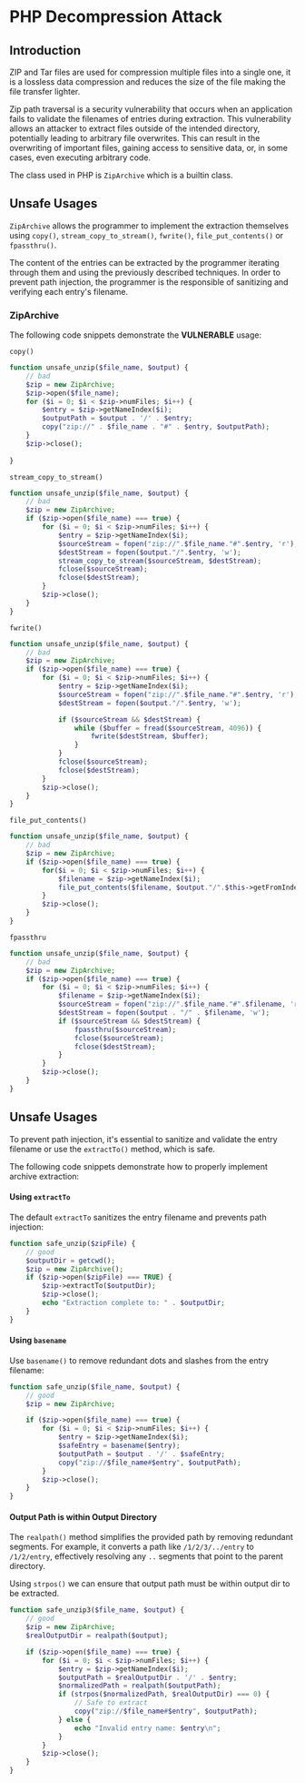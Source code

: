 # PHP Decompression Attack

## Introduction

ZIP and Tar files are used for compression multiple files into a single one, it is a lossless data compression and reduces the size of the file making the file transfer lighter.

Zip path traversal is a security vulnerability that occurs when an application fails to validate the filenames of entries during extraction. This vulnerability allows an attacker to extract files outside of the intended directory, potentially leading to arbitrary file overwrites. This can result in the overwriting of important files, gaining access to sensitive data, or, in some cases, even executing arbitrary code.

The class used in PHP is `ZipArchive` which is a builtin class.

## Unsafe Usages

`ZipArchive` allows the programmer to implement the extraction themselves using `copy()`, `stream_copy_to_stream()`, `fwrite()`, `file_put_contents()` or `fpassthru()`. 

The content of the entries can be extracted by the programmer iterating through them and using the previously described techniques. In order to prevent path injection, the programmer is the responsible of sanitizing and verifying each entry's filename.

### ZipArchive

The following code snippets demonstrate the **VULNERABLE** usage:

`copy()`

```php
function unsafe_unzip($file_name, $output) {
    // bad
    $zip = new ZipArchive;
    $zip->open($file_name);
    for ($i = 0; $i < $zip->numFiles; $i++) {
        $entry = $zip->getNameIndex($i);
        $outputPath = $output . '/' . $entry;
        copy("zip://" . $file_name . "#" . $entry, $outputPath);
    }
    $zip->close();
    
}
```


`stream_copy_to_stream()`

```php
function unsafe_unzip($file_name, $output) {
    // bad
    $zip = new ZipArchive;
    if ($zip->open($file_name) === true) {
        for ($i = 0; $i < $zip->numFiles; $i++) {
            $entry = $zip->getNameIndex($i);
            $sourceStream = fopen("zip://".$file_name."#".$entry, 'r');
            $destStream = fopen($output."/".$entry, 'w');
            stream_copy_to_stream($sourceStream, $destStream);
            fclose($sourceStream);
            fclose($destStream);
        }                   
        $zip->close();                   
    }
}
```

`fwrite()`

```php
function unsafe_unzip($file_name, $output) {
    // bad
    $zip = new ZipArchive;
    if ($zip->open($file_name) === true) {
        for ($i = 0; $i < $zip->numFiles; $i++) {
            $entry = $zip->getNameIndex($i);
            $sourceStream = fopen("zip://".$file_name."#".$entry, 'r');
            $destStream = fopen($output."/".$entry, 'w');

            if ($sourceStream && $destStream) {
                while ($buffer = fread($sourceStream, 4096)) { 
                    fwrite($destStream, $buffer); 
                }
            }
            fclose($sourceStream);
            fclose($destStream);
        }                   
        $zip->close();                   
    }
}
```

`file_put_contents()`

```php
function unsafe_unzip($file_name, $output) {
    // bad
    $zip = new ZipArchive;
    if ($zip->open($file_name) === true) {
        for($i = 0; $i < $zip->numFiles; $i++) {
            $filename = $zip->getNameIndex($i);
            file_put_contents($filename, $output."/".$this->getFromIndex($i));
        }                   
        $zip->close();                   
    }
}
```

`fpassthru`

```php
function unsafe_unzip($file_name, $output) {
    // bad
    $zip = new ZipArchive;
    if ($zip->open($file_name) === true) {
        for ($i = 0; $i < $zip->numFiles; $i++) {
            $filename = $zip->getNameIndex($i);
            $sourceStream = fopen("zip://".$file_name."#".$filename, 'r');
            $destStream = fopen($output . "/" . $filename, 'w');
            if ($sourceStream && $destStream) {
                fpassthru($sourceStream);
                fclose($sourceStream);
                fclose($destStream);
            }
        }
        $zip->close();
    }
}
```

## Unsafe Usages

To prevent path injection, it's essential to sanitize and validate the entry filename or use the `extractTo()` method, which is safe.

The following code snippets demonstrate how to properly implement archive extraction:

#### Using `extractTo`

The default `extractTo` sanitizes the entry filename and prevents path injection:

```php
function safe_unzip($zipFile) {
    // good
    $outputDir = getcwd();
    $zip = new ZipArchive();
    if ($zip->open($zipFile) === TRUE) {
        $zip->extractTo($outputDir);
        $zip->close();
        echo "Extraction complete to: " . $outputDir;
    } 
}
```

#### Using `basename`

Use `basename()` to remove redundant dots and slashes from the entry filename:

```php
function safe_unzip($file_name, $output) {
    // good
    $zip = new ZipArchive;

    if ($zip->open($file_name) === true) {
        for ($i = 0; $i < $zip->numFiles; $i++) {
            $entry = $zip->getNameIndex($i);
            $safeEntry = basename($entry);
            $outputPath = $output . '/' . $safeEntry;
            copy("zip://$file_name#$entry", $outputPath);
        }
        $zip->close();
    } 
}
```

#### Output Path is within Output Directory

The `realpath()` method simplifies the provided path by removing redundant segments. For example, it converts a path like `/1/2/3/../entry` to `/1/2/entry`, effectively resolving any `..` segments that point to the parent directory.

Using `strpos()` we can ensure that output path must be within output dir to be extracted.


```php
function safe_unzip3($file_name, $output) {
    // good
    $zip = new ZipArchive;
    $realOutputDir = realpath($output);

    if ($zip->open($file_name) === true) {
        for ($i = 0; $i < $zip->numFiles; $i++) {
            $entry = $zip->getNameIndex($i);
            $outputPath = $realOutputDir . '/' . $entry;
            $normalizedPath = realpath($outputPath);
            if (strpos($normalizedPath, $realOutputDir) === 0) {
                // Safe to extract
                copy("zip://$file_name#$entry", $outputPath);
            } else {
                echo "Invalid entry name: $entry\n";
            }
        }
        $zip->close();
    } 
}
```

